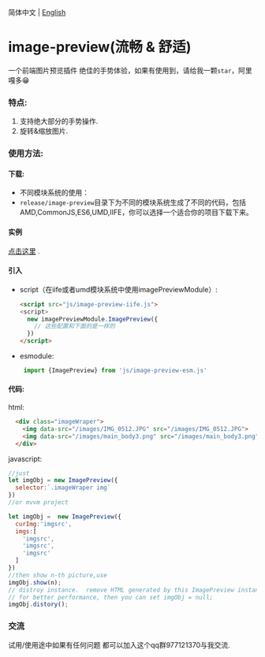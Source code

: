 简体中文 | [English](./README.md)

# image-preview(流畅 & 舒适)
一个前端图片预览插件 绝佳的手势体验，如果有使用到，请给我一颗`star`，阿里嘎多😁
### 特点:
1. 支持绝大部分的手势操作.
2. 旋转&缩放图片.
### 使用方法:
#### 下载:
* 不同模块系统的使用：
* `release/image-preview`目录下为不同的模块系统生成了不同的代码，包括AMD,CommonJS,ES6,UMD,IIFE，你可以选择一个适合你的项目下载下来。
#### 实例
[点击这里](https://daxiazilong.github.io/) . 
#### 引入 
  * script（在iife或者umd模块系统中使用imagePreviewModule）:
    ``` html
    <script src="js/image-preview-iife.js">
    <script>
      new imagePreviewModule.ImagePreview({
        // 这些配置和下面的是一样的
      })
    </script>
    ```
  * esmodule:
    ```javascript
     import {ImagePreview} from 'js/image-preview-esm.js'
    ```

#### 代码:
html:
```html
  <div class="imageWraper">
    <img data-src="/images/IMG_0512.JPG" src="/images/IMG_0512.JPG">
    <img data-src="/images/main_body3.png" src="/images/main_body3.png">
  </div>
```
javascript:
``` javascript
//just
let imgObj = new ImagePreview({
  selector:`.imageWraper img`
})
//or mvvm project

let imgObj =  new ImagePreview({
  curImg:'imgsrc',
  imgs:[
    'imgsrc',
    'imgsrc',
    'imgsrc'
  ]
})
//then show n-th picture,use
imgObj.show(n);
// distroy instance.  remove HTML generated by this ImagePreview instance
// for better performance, then you can set imgObj = null;
imgObj.distory();

```
### 交流
试用/使用途中如果有任何问题
都可以加入这个qq群977121370与我交流.

